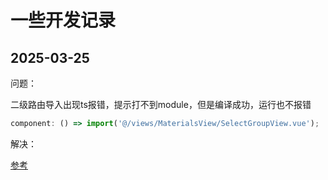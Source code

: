 # 一些开发记录

## 2025-03-25

问题：

二级路由导入出现ts报错，提示打不到module，但是编译成功，运行也不报错

```js
component: () => import('@/views/MaterialsView/SelectGroupView.vue');
```

解决：

[参考](https://www.cnblogs.com/llcdbk/p/11930815.html)
